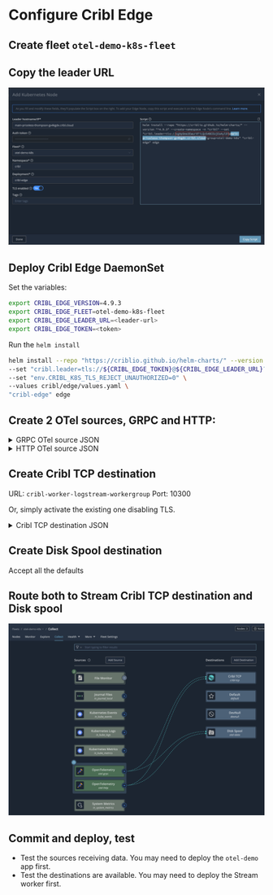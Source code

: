 # Configure Cribl Edge
## Create fleet `otel-demo-k8s-fleet`

## Copy the leader URL
![Diagram](../../images/add-edge-daemonset.png)

## Deploy Cribl Edge DaemonSet
Set the variables:
```bash
export CRIBL_EDGE_VERSION=4.9.3
export CRIBL_EDGE_FLEET=otel-demo-k8s-fleet
export CRIBL_EDGE_LEADER_URL=<leader-url>
export CRIBL_EDGE_TOKEN=<token>
```
Run the `helm install`
```bash
helm install --repo "https://criblio.github.io/helm-charts/" --version "^${CRIBL_EDGE_VERSION}" --create-namespace -n "cribl" \
--set "cribl.leader=tls://${CRIBL_EDGE_TOKEN}@${CRIBL_EDGE_LEADER_URL}?group=${CRIBL_EDGE_FLEET}" \
--set "env.CRIBL_K8S_TLS_REJECT_UNAUTHORIZED=0" \
--values cribl/edge/values.yaml \
"cribl-edge" edge
```

## Create 2 OTel sources, GRPC and HTTP:
<details>
<summary>GRPC OTel source JSON</summary>

```json
{
    "id": "otel-grpc",
    "disabled": false,
    "sendToRoutes": false,
    "pqEnabled": false,
    "streamtags": [],
    "host": "0.0.0.0",
    "port": 4317,
    "tls": {
        "disabled": true
    },
    "protocol": "grpc",
    "extractSpans": true,
    "extractMetrics": true,
    "otlpVersion": "1.3.1",
    "authType": "none",
    "maxActiveCxn": 1000,
    "extractLogs": true,
    "type": "open_telemetry",
    "connections": []
}
```
</details>
<details>
<summary>HTTP OTel source JSON</summary>

```json
{
"id": "otel-http",
"disabled": false,
"sendToRoutes": false,
"pqEnabled": false,
"streamtags": [],
"host": "0.0.0.0",
"port": 4318,
"tls": {
    "disabled": true
},
"maxActiveReq": 256,
"maxRequestsPerSocket": 0,
"requestTimeout": 0,
"socketTimeout": 0,
"keepAliveTimeout": 15,
"enableHealthCheck": false,
"ipAllowlistRegex": "/.*/",
"ipDenylistRegex": "/^$/",
"protocol": "http",
"extractSpans": true,
"extractMetrics": true,
"otlpVersion": "1.3.1",
"authType": "none",
"extractLogs": true,
"maxActiveCxn": 1000,
"type": "open_telemetry",
"connections": []
}
```
</details>

## Create Cribl TCP destination
URL: `cribl-worker-logstream-workergroup`
Port: 10300

Or, simply activate the existing one disabling TLS.

<details>
<summary>Cribl TCP destination JSON</summary>

```json
{
  "id": "cribl-tcp",
  "systemFields": [
    "cribl_pipe"
  ],
  "streamtags": [],
  "loadBalanced": false,
  "compression": "gzip",
  "logFailedRequests": false,
  "throttleRatePerSec": "0",
  "tls": {
    "disabled": true
  },
  "connectionTimeout": 10000,
  "writeTimeout": 60000,
  "tokenTTLMinutes": 60,
  "excludeFields": [
    "__kube_*",
    "__metadata",
    "__winEvent"
  ],
  "onBackpressure": "block",
  "port": 10300,
  "excludeSelf": false,
  "hosts": [
    {
      "port": 10300,
      "tls": "inherit",
      "weight": 1
    }
  ],
  "dnsResolvePeriodSec": 600,
  "loadBalanceStatsPeriodSec": 300,
  "maxConcurrentSenders": 0,
  "type": "cribl_tcp",
  "host": "cribl-worker-logstream-workergroup"
}
```
</details>

## Create Disk Spool destination
Accept all the defaults

## Route both to Stream Cribl TCP destination and Disk spool
![Diagram](../../images/edge-collect.png)

## Commit and deploy, test
* Test the sources receiving data. You may need to deploy the `otel-demo` app first.
* Test the destinations are available. You may need to deploy the Stream worker first.
